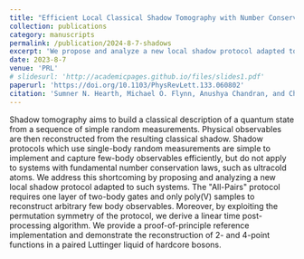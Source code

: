 ```yaml
---
title: "Efficient Local Classical Shadow Tomography with Number Conservation"
collection: publications
category: manuscripts
permalink: /publication/2024-8-7-shadows
excerpt: 'We propose and analyze a new local shadow protocol adapted to number-conserving systems.'
date: 2023-8-7
venue: 'PRL'
# slidesurl: 'http://academicpages.github.io/files/slides1.pdf'
paperurl: 'https://doi.org/10.1103/PhysRevLett.133.060802'
citation: 'Sumner N. Hearth, Michael O. Flynn, Anushya Chandran, and Chris R. Laumann <i>Phys. Rev. Lett. 133, 060802</i>'
---
```


Shadow tomography aims to build a classical description of a quantum state from a sequence of simple random measurements. Physical observables are then reconstructed from the resulting classical shadow. Shadow protocols which use single-body random measurements are simple to implement and capture few-body observables efficiently, but do not apply to systems with fundamental number conservation laws, such as ultracold atoms. We address this shortcoming by proposing and analyzing a new local shadow protocol adapted to such systems. The "All-Pairs" protocol requires one layer of two-body gates and only poly(V) samples to reconstruct arbitrary few body observables. Moreover, by exploiting the permutation symmetry of the protocol, we derive a linear time post-processing algorithm. We provide a proof-of-principle reference implementation and demonstrate the reconstruction of 2- and 4-point functions in a paired Luttinger liquid of hardcore bosons.